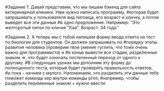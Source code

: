 #Задание 1. Давай представим, что мы пишем бэкенд для сайта ветеринарной клиники. Нам нужно написать программу, 
#которая будет запрашивать у пользователя вид питомца, его возраст и кличку, а потом выведет все эти данные 
#в одно предложение. Например: "Это желторотый питон по кличке "Каа". Возраст: 34 года."

#Задание 2. А теперь мы с тобой напишем форму ввода ответа на тест по биологии для студентов. Он должен запрашивать по 
#порядку этапы развития человека (проверим твое умение гуглить, что тоже очень важно для программиста) и 
#в конце вывести все стадии, разделенные знаком =>, что будет означать постепенный переход от одного к другому. 
#В следующих уроках мы дополним эту форму до полноценного теста, который будет проверять правильность ответов, 
#а пока - начнем с малого. Напоминаем, что разделить эти данные тебе поможет команда sep внутри команды print, 
#например, чтобы разделить переменные знаком + нужно ввести: